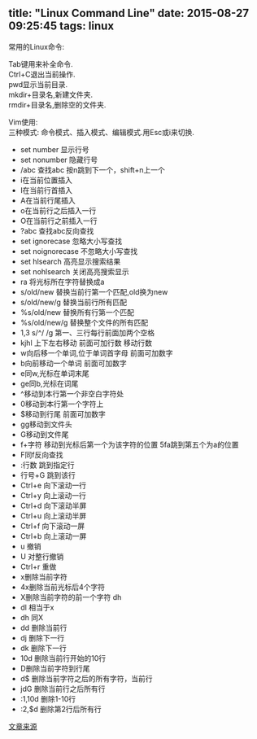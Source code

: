 title: "Linux Command Line"
date: 2015-08-27 09:25:45
tags: linux
---

常用的Linux命令:   

Tab键用来补全命令.  
Ctrl+C退出当前操作.   
pwd显示当前目录.  
mkdir+目录名,新建文件夹.  
rmdir+目录名,删除空的文件夹.  


Vim使用:  
三种模式: 命令模式、插入模式、编辑模式.用Esc或i来切换.  
  
* set number  显示行号  
* set nonumber 隐藏行号  
* /abc 查找abc 按n跳到下一个，shift+n上一个  
* i在当前位置插入  
* I在当前行首插入  
* A在当前行尾插入  
* o在当前行之后插入一行  
* O在当前行之前插入一行  
* ?abc 查找abc反向查找  
* set ignorecase 忽略大小写查找  
* set noignorecase 不忽略大小写查找  
* set hlsearch 高亮显示搜索结果  
* set nohlsearch 关闭高亮搜索显示  
* ra 将光标所在字符替换成a  
* s/old/new 替换当前行第一个匹配,old换为new  
* s/old/new/g 替换当前行所有匹配  
* %s/old/new 替换所有行第一个匹配  
* %s/old/new/g 替换整个文件的所有匹配  
* 1,3 s/^/  /g 第一、三行每行前面加两个空格  
* kjhl 上下左右移动 前面可加行数 移动行数  
* w向后移一个单词,位于单词首字母 前面可加数字   
* b向前移动一个单词  前面可加数字  
* e同w,光标在单词末尾  
* ge同b,光标在词尾  
* ^移动到本行第一个非空白字符处  
* 0移动到本行第一个字符上  
* $移动到行尾 前面可加数字  
* gg移动到文件头  
* G移动到文件尾  
* f+字符 移动到光标后第一个为该字符的位置 5fa跳到第五个为a的位置   
* F同f反向查找  
* :行数 跳到指定行  
* 行号+G 跳到该行  
* Ctrl+e 向下滚动一行  
* Ctrl+y 向上滚动一行 
* Ctrl+d 向下滚动半屏  
* Ctrl+u 向上滚动半屏  
* Ctrl+f 向下滚动一屏  
* Ctrl+b 向上滚动一屏  
* u 撤销  
* U 对整行撤销  
* Ctrl+r 重做  
* x删除当前字符  
* 4x删除当前光标后4个字符  
* X删除当前字符的前一个字符 dh  
* dl 相当于x   
* dh 同X    
* dd 删除当前行  
* dj 删除下一行  
* dk 删除下一行  
* 10d 删除当前行开始的10行  
* D删除当前字符到行尾  
* d$ 删除当前字符之后的所有字符，当前行  
* jdG 删除当前行之后所有行  
* :1,10d 删除1-10行  
* :2,$d 删除第2行后所有行  


[文章来源](http://www.cnblogs.com/softwaretesting/archive/2011/07/12/2104435.html)   